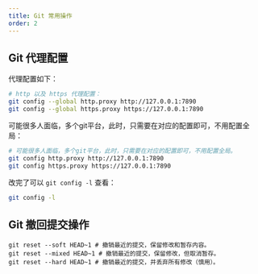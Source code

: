 ```yaml
---
title: Git 常用操作
order: 2
---
```


## Git 代理配置
代理配置如下：
```bash
# http 以及 https 代理配置：
git config --global http.proxy http://127.0.0.1:7890
git config --global https.proxy https://127.0.0.1:7890
```
可能很多人面临，多个git平台，此时，只需要在对应的配置即可，不用配置全局：
```bash
# 可能很多人面临，多个git平台，此时，只需要在对应的配置即可，不用配置全局。
git config http.proxy http://127.0.0.1:7890
git config https.proxy https://127.0.0.1:7890
```
改完了可以 `git config -l` 查看：
```bash
git config -l
```

## Git 撤回提交操作

```shell
git reset --soft HEAD~1 # 撤销最近的提交，保留修改和暂存内容。
git reset --mixed HEAD~1 # 撤销最近的提交，保留修改，但取消暂存。
git reset --hard HEAD~1 # 撤销最近的提交，并丢弃所有修改（慎用）。
```







